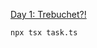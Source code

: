 [Day 1: Trebuchet?!](https://adventofcode.com/2023/day/1 "Day 1: Trebuchet?!")

```shell
npx tsx task.ts
```
